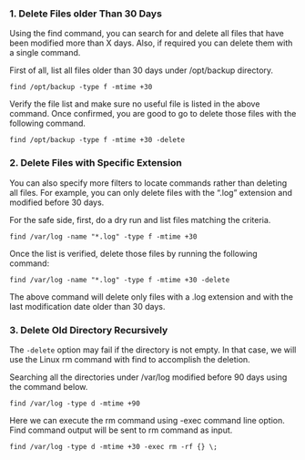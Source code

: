 ### 1. Delete Files older Than 30 Days
Using the find command, you can search for and delete all files that have been modified more than X days. Also, if required you can delete them with a single command.

First of all, list all files older than 30 days under /opt/backup directory.
```
find /opt/backup -type f -mtime +30 
```
Verify the file list and make sure no useful file is listed in the above command. Once confirmed, you are good to go to delete those files with the following command.
```
find /opt/backup -type f -mtime +30 -delete 
```
### 2. Delete Files with Specific Extension
You can also specify more filters to locate commands rather than deleting all files. For example, you can only delete files with the “.log” extension and modified before 30 days.

For the safe side, first, do a dry run and list files matching the criteria.
```
find /var/log -name "*.log" -type f -mtime +30 
```
Once the list is verified, delete those files by running the following command:
```
find /var/log -name "*.log" -type f -mtime +30 -delete 
```
The above command will delete only files with a .log extension and with the last modification date older than 30 days.

### 3. Delete Old Directory Recursively
The `-delete` option may fail if the directory is not empty. In that case, we will use the Linux rm command with find to accomplish the deletion.

Searching all the directories under /var/log modified before 90 days using the command below.
```
find /var/log -type d -mtime +90 
```
Here we can execute the rm command using -exec command line option. Find command output will be sent to rm command as input.
```
find /var/log -type d -mtime +30 -exec rm -rf {} \; 
```
